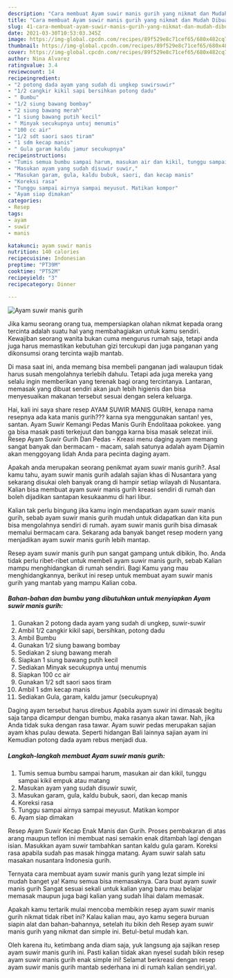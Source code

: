 ```yaml
---
description: "Cara membuat Ayam suwir manis gurih yang nikmat dan Mudah Dibuat"
title: "Cara membuat Ayam suwir manis gurih yang nikmat dan Mudah Dibuat"
slug: 41-cara-membuat-ayam-suwir-manis-gurih-yang-nikmat-dan-mudah-dibuat
date: 2021-03-30T10:53:03.345Z
image: https://img-global.cpcdn.com/recipes/89f529e8c71cef65/680x482cq70/ayam-suwir-manis-gurih-foto-resep-utama.jpg
thumbnail: https://img-global.cpcdn.com/recipes/89f529e8c71cef65/680x482cq70/ayam-suwir-manis-gurih-foto-resep-utama.jpg
cover: https://img-global.cpcdn.com/recipes/89f529e8c71cef65/680x482cq70/ayam-suwir-manis-gurih-foto-resep-utama.jpg
author: Nina Alvarez
ratingvalue: 3.4
reviewcount: 14
recipeingredient:
- "2 potong dada ayam yang sudah di ungkep suwirsuwir"
- "1/2 cangkir kikil sapi bersihkan potong dadu"
- " Bumbu"
- "1/2 siung bawang bombay"
- "2 siung bawang merah"
- "1 siung bawang putih kecil"
- " Minyak secukupnya untuj menumis"
- "100 cc air"
- "1/2 sdt saori saos tiram"
- "1 sdm kecap manis"
- " Gula garam kaldu jamur secukupnya"
recipeinstructions:
- "Tumis semua bumbu sampai harum, masukan air dan kikil, tunggu sampai kikil empuk atau matang"
- "Masukan ayam yang sudah disuwir suwir,"
- "Masukan garam, gula, kaldu bubuk, saori, dan kecap manis"
- "Koreksi rasa"
- "Tunggu sampai airnya sampai meyusut. Matikan kompor"
- "Ayam siap dimakan"
categories:
- Resep
tags:
- ayam
- suwir
- manis

katakunci: ayam suwir manis 
nutrition: 140 calories
recipecuisine: Indonesian
preptime: "PT39M"
cooktime: "PT52M"
recipeyield: "3"
recipecategory: Dinner

---
```



![Ayam suwir manis gurih](https://img-global.cpcdn.com/recipes/89f529e8c71cef65/680x482cq70/ayam-suwir-manis-gurih-foto-resep-utama.jpg)

Jika kamu seorang orang tua, mempersiapkan olahan nikmat kepada orang tercinta adalah suatu hal yang membahagiakan untuk kamu sendiri. Kewajiban seorang  wanita bukan cuma mengurus rumah saja, tetapi anda juga harus memastikan kebutuhan gizi tercukupi dan juga panganan yang dikonsumsi orang tercinta wajib mantab.

Di masa  saat ini, anda memang bisa membeli panganan jadi walaupun tidak harus susah mengolahnya terlebih dahulu. Tetapi ada juga mereka yang selalu ingin memberikan yang terenak bagi orang tercintanya. Lantaran, memasak yang dibuat sendiri akan jauh lebih higienis dan bisa menyesuaikan makanan tersebut sesuai dengan selera keluarga. 

Hai, kali ini saya share resep AYAM SUWIR MANIS GURIH, kenapa nama resepnya ada kata manis gurih??? karna sya menggunakan santan! yes, santan. Ayam Suwir Kemangi Pedas Manis Gurih Endolitaaa pokokee. yang ga bisa masak pasti terkejuut dan bangga karna bisa masak selezat iniii. Resep Ayam Suwir Gurih Dan Pedas - Kreasi menu daging ayam memang sangat banyak dan bermacam - macam, salah satunya adalah ayam Dijamin akan menggoyang lidah Anda para pecinta daging ayam.

Apakah anda merupakan seorang penikmat ayam suwir manis gurih?. Asal kamu tahu, ayam suwir manis gurih adalah sajian khas di Nusantara yang sekarang disukai oleh banyak orang di hampir setiap wilayah di Nusantara. Kalian bisa membuat ayam suwir manis gurih kreasi sendiri di rumah dan boleh dijadikan santapan kesukaanmu di hari libur.

Kalian tak perlu bingung jika kamu ingin mendapatkan ayam suwir manis gurih, sebab ayam suwir manis gurih mudah untuk didapatkan dan kita pun bisa mengolahnya sendiri di rumah. ayam suwir manis gurih bisa dimasak memalui bermacam cara. Sekarang ada banyak banget resep modern yang menjadikan ayam suwir manis gurih lebih mantap.

Resep ayam suwir manis gurih pun sangat gampang untuk dibikin, lho. Anda tidak perlu ribet-ribet untuk membeli ayam suwir manis gurih, sebab Kalian mampu menghidangkan di rumah sendiri. Bagi Kamu yang mau menghidangkannya, berikut ini resep untuk membuat ayam suwir manis gurih yang mantab yang mampu Kalian coba.

<!--inarticleads1-->

##### Bahan-bahan dan bumbu yang dibutuhkan untuk menyiapkan Ayam suwir manis gurih:

1. Gunakan 2 potong dada ayam yang sudah di ungkep, suwir-suwir
1. Ambil 1/2 cangkir kikil sapi, bersihkan, potong dadu
1. Ambil  Bumbu
1. Gunakan 1/2 siung bawang bombay
1. Sediakan 2 siung bawang merah
1. Siapkan 1 siung bawang putih kecil
1. Sediakan  Minyak secukupnya untuj menumis
1. Siapkan 100 cc air
1. Gunakan 1/2 sdt saori saos tiram
1. Ambil 1 sdm kecap manis
1. Sediakan  Gula, garam, kaldu jamur (secukupnya)


Daging ayam tersebut harus direbus Apabila ayam suwir ini dimasak begitu saja tanpa dicampur dengan bumbu, maka rasanya akan tawar. Nah, jika Anda tidak suka dengan rasa tawar. Ayam suwir pedas merupakan sajian ayam khas pulau dewata. Seperti hidangan Bali lainnya sajian ayam ini Kemudian potong dada ayam rebus menjadi dua. 

<!--inarticleads2-->

##### Langkah-langkah membuat Ayam suwir manis gurih:

1. Tumis semua bumbu sampai harum, masukan air dan kikil, tunggu sampai kikil empuk atau matang
1. Masukan ayam yang sudah disuwir suwir,
1. Masukan garam, gula, kaldu bubuk, saori, dan kecap manis
1. Koreksi rasa
1. Tunggu sampai airnya sampai meyusut. Matikan kompor
1. Ayam siap dimakan


Resep Ayam Suwir Kecap Enak Manis dan Gurih. Proses pembakaran di atas arang maupun teflon ini membuat nasi semakin enak ditambah lagi dengan isian. Masukkan ayam suwir tambahkan santan kaldu gula garam. Koreksi rasa apabila sudah pas masak hingga matang. Ayam suwir salah satu masakan nusantara Indonesia gurih. 

Ternyata cara membuat ayam suwir manis gurih yang lezat simple ini mudah banget ya! Kamu semua bisa memasaknya. Cara buat ayam suwir manis gurih Sangat sesuai sekali untuk kalian yang baru mau belajar memasak maupun juga bagi kalian yang sudah lihai dalam memasak.

Apakah kamu tertarik mulai mencoba membikin resep ayam suwir manis gurih nikmat tidak ribet ini? Kalau kalian mau, ayo kamu segera buruan siapin alat dan bahan-bahannya, setelah itu bikin deh Resep ayam suwir manis gurih yang nikmat dan simple ini. Betul-betul mudah kan. 

Oleh karena itu, ketimbang anda diam saja, yuk langsung aja sajikan resep ayam suwir manis gurih ini. Pasti kalian tiidak akan nyesel sudah bikin resep ayam suwir manis gurih enak simple ini! Selamat berkreasi dengan resep ayam suwir manis gurih mantab sederhana ini di rumah kalian sendiri,ya!.


